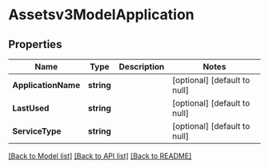# Assetsv3ModelApplication

## Properties
Name | Type | Description | Notes
------------ | ------------- | ------------- | -------------
**ApplicationName** | **string** |  | [optional] [default to null]
**LastUsed** | **string** |  | [optional] [default to null]
**ServiceType** | **string** |  | [optional] [default to null]

[[Back to Model list]](../README.md#documentation-for-models) [[Back to API list]](../README.md#documentation-for-api-endpoints) [[Back to README]](../README.md)

